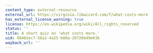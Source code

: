 ```yaml
---
content_type: external-resource
external_url: https://virginia.libwizard.com/f/what-costs-more
has_external_license_warning: true
license: https://en.wikipedia.org/wiki/All_rights_reserved
status: ''
title: A short quiz on 'what costs more.'
uid: 08482ec7-56a2-4a25-b88a-26726b49e63b
wayback_url: ''
---
```

